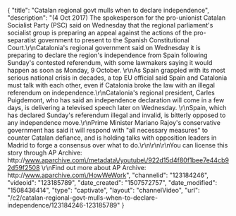{
    "title": "Catalan regional govt mulls when to declare independence",
    "description": "(4 Oct 2017) The spokesperson for the pro-unionist Catalan Socialist Party (PSC) said on Wednesday that the regional parliament's socialist group is preparing an appeal against the actions of the pro-separatist government to present to the Spanish Constitutional Court.\r\nCatalonia's regional government said on Wednesday it is preparing to declare the region's independence from Spain following Sunday's contested referendum, with some lawmakers saying it would happen as soon as Monday, 9 October. \r\nAs Spain grappled with its most serious national crisis in decades, a top EU official said Spain and Catalonia must talk with each other, even if Catalonia broke the law with an illegal referendum on independence.\r\nCatalonia's regional president, Carles Puigdemont, who has said an independence declaration will come in a few days, is delivering a televised speech later on Wednesday. \r\nSpain, which has declared Sunday's referendum illegal and invalid, is bitterly opposed to any independence move.\r\nPrime Minister Mariano Rajoy's conservative government has said it will respond with \"all necessary measures\" to counter Catalan defiance, and is holding talks with opposition leaders in Madrid to forge a consensus over what to do.\r\n\r\n\r\nYou can license this story through AP Archive: http:\/\/www.aparchive.com\/metadata\/youtube\/922d15d4f80f1bee7e44cb92d59f2508 \r\nFind out more about AP Archive: http:\/\/www.aparchive.com\/HowWeWork",
    "channelid": "123184246",
    "videoid": "123185789",
    "date_created": "1507572757",
    "date_modified": "1508436414",
    "type": "captivate",
    "layout": "channelVideo",
    "url": "\/c2\/catalan-regional-govt-mulls-when-to-declare-independence\/123184246-123185789"
}